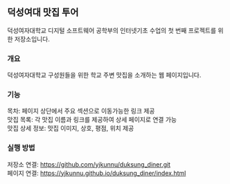 ## 덕성여대 맛집 투어
덕성여자대학교 디지털 소프트웨어 공학부의 인터넷기초 수업의 첫 번째 프로젝트를 위한 저장소입니다.

### 개요
덕성여자대학교 구성원들을 위한 학교 주변 맛집을 소개하는 웹 페이지입니다.

### 기능
목차: 페이지 상단에서 주요 섹션으로 이동가능한 링크 제공  
맛집 목록: 각 맛집 이름과 링크를 제공하여 상세 페이지로 연결 가능  
맛집 상세 정보: 맛집 이미지, 상호, 평점, 위치 제공  

### 실행 방법
저장소 연결: https://github.com/yjkunnu/duksung_diner.git  
페이지 연결: https://yjkunnu.github.io/duksung_diner/index.html
